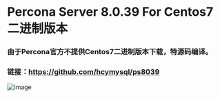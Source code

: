 # Percona Server 8.0.39 For Centos7 二进制版本

### 由于Percona官方不提供Centos7二进制版本下载，特源码编译。

### 链接：https://github.com/hcymysql/ps8039

![image](https://github.com/user-attachments/assets/79697d0d-1950-4648-8249-20af3d3a2caa)
